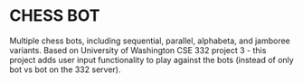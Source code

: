 # CHESS BOT

Multiple chess bots, including sequential, parallel, alphabeta, and jamboree variants.
Based on University of Washington CSE 332 project 3 - this project adds user input functionality to play against the bots (instead of only bot vs bot on the 332 server).